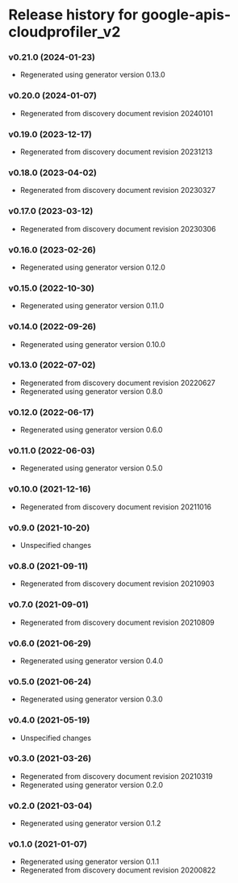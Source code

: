# Release history for google-apis-cloudprofiler_v2

### v0.21.0 (2024-01-23)

* Regenerated using generator version 0.13.0

### v0.20.0 (2024-01-07)

* Regenerated from discovery document revision 20240101

### v0.19.0 (2023-12-17)

* Regenerated from discovery document revision 20231213

### v0.18.0 (2023-04-02)

* Regenerated from discovery document revision 20230327

### v0.17.0 (2023-03-12)

* Regenerated from discovery document revision 20230306

### v0.16.0 (2023-02-26)

* Regenerated using generator version 0.12.0

### v0.15.0 (2022-10-30)

* Regenerated using generator version 0.11.0

### v0.14.0 (2022-09-26)

* Regenerated using generator version 0.10.0

### v0.13.0 (2022-07-02)

* Regenerated from discovery document revision 20220627
* Regenerated using generator version 0.8.0

### v0.12.0 (2022-06-17)

* Regenerated using generator version 0.6.0

### v0.11.0 (2022-06-03)

* Regenerated using generator version 0.5.0

### v0.10.0 (2021-12-16)

* Regenerated from discovery document revision 20211016

### v0.9.0 (2021-10-20)

* Unspecified changes

### v0.8.0 (2021-09-11)

* Regenerated from discovery document revision 20210903

### v0.7.0 (2021-09-01)

* Regenerated from discovery document revision 20210809

### v0.6.0 (2021-06-29)

* Regenerated using generator version 0.4.0

### v0.5.0 (2021-06-24)

* Regenerated using generator version 0.3.0

### v0.4.0 (2021-05-19)

* Unspecified changes

### v0.3.0 (2021-03-26)

* Regenerated from discovery document revision 20210319
* Regenerated using generator version 0.2.0

### v0.2.0 (2021-03-04)

* Regenerated using generator version 0.1.2

### v0.1.0 (2021-01-07)

* Regenerated using generator version 0.1.1
* Regenerated from discovery document revision 20200822

